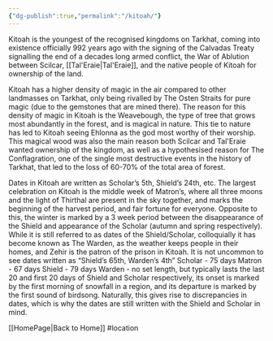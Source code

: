 ```yaml
---
{"dg-publish":true,"permalink":"/kitoah/"}
---
```


Kitoah is the youngest of the recognised kingdoms on Tarkhat, coming into existence officially 992 years ago with the signing of the Calvadas Treaty signalling the end of a decades long armed conflict, the War of Ablution between Scilcar, [[Tal'Eraie\|Tal'Eraie]], and the native people of Kitoah for ownership of the land. 

Kitoah has a higher density of magic in the air compared to other landmasses on Tarkhat, only being rivalled by The Osten Straits for pure magic (due to the gemstones that are mined there). The reason for this density of magic in Kitoah is the Weavebough, the type of tree that grows most abundantly in the forest, and is magical in nature. This tie to nature has led to Kitoah seeing Ehlonna as the god most worthy of their worship. This magical wood was also the main reason both Scilcar and Tal'Eraie wanted ownership of the kingdom, as well as a hypothesised reason for The Conflagration, one of the single most destructive events in the history of Tarkhat, that led to the loss of 60-70% of the total area of forest.

Dates in Kitoah are written as Scholar’s 5th, Shield’s 24th, etc.
The largest celebration on Kitoah is the middle week of Matron’s, where all three moons and the light of Thirthal are present in the sky together, and marks the beginning of the harvest period, and fair fortune for everyone.
Opposite to this, the winter is marked by a 3 week period between the disappearance of the Shield and appearance of the Scholar (autumn and spring respectively). While it is still referred to as dates of the Shield/Scholar, colloquially it has become known as The Warden, as the weather keeps people in their homes, and Zehir is the patron of the prison in Kitoah. It is not uncommon to see dates written as “Shield’s 65th, Warden’s 4th”
Scholar - 75 days
Matron - 67 days
Shield - 79 days
Warden - no set length, but typically lasts the last 20 and first 20 days of Shield and Scholar respectively, its onset is marked by the first morning of snowfall in a region, and its departure is marked by the first sound of birdsong. Naturally, this gives rise to discrepancies in dates, which is why the dates are still written with the Shield and Scholar in mind.

[[HomePage\|Back to Home]]
#location 